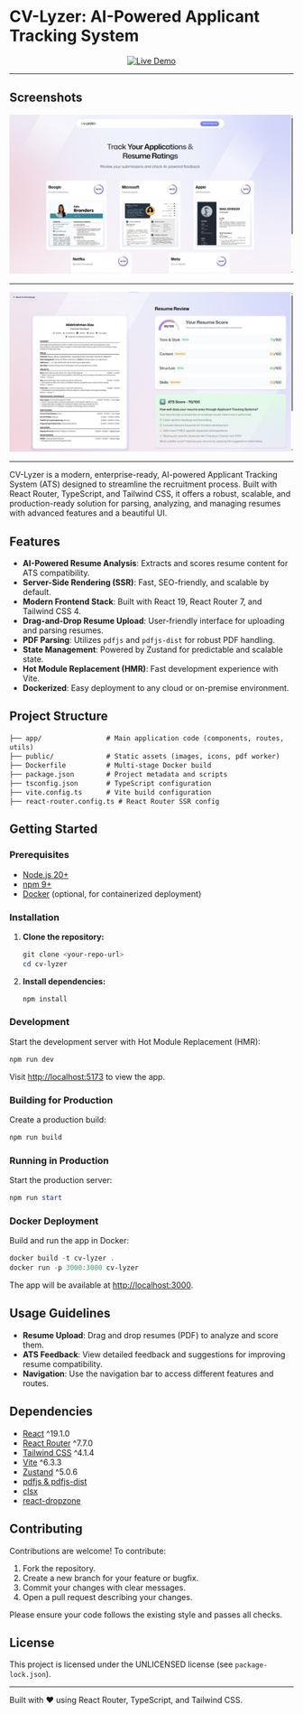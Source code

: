 # CV-Lyzer: AI-Powered Applicant Tracking System

<p align="center">
  <a href="https://cv-lyzer.vercel.app/" target="_blank" rel="noopener noreferrer">
    <img src="https://img.shields.io/badge/Live%20Demo-Click%20Here-blue?logo=vercel&style=for-the-badge" alt="Live Demo" />
  </a>
</p>

---

## Screenshots

<div align="center">
  <img src="public/images/Screenshot 1.png" alt="Dashboard Screenshot" width="600" />

---
<img src="public/images/Screenshot 2.png" alt="Resume Upload Screenshot" width="600" />
</div>

---

CV-Lyzer is a modern, enterprise-ready, AI-powered Applicant Tracking System (ATS) designed to streamline the recruitment process. Built with React Router, TypeScript, and Tailwind CSS, it offers a robust, scalable, and production-ready solution for parsing, analyzing, and managing resumes with advanced features and a beautiful UI.

## Features

- **AI-Powered Resume Analysis**: Extracts and scores resume content for ATS compatibility.
- **Server-Side Rendering (SSR)**: Fast, SEO-friendly, and scalable by default.
- **Modern Frontend Stack**: Built with React 19, React Router 7, and Tailwind CSS 4.
- **Drag-and-Drop Resume Upload**: User-friendly interface for uploading and parsing resumes.
- **PDF Parsing**: Utilizes `pdfjs` and `pdfjs-dist` for robust PDF handling.
- **State Management**: Powered by Zustand for predictable and scalable state.
- **Hot Module Replacement (HMR)**: Fast development experience with Vite.
- **Dockerized**: Easy deployment to any cloud or on-premise environment.

## Project Structure

```
├── app/                # Main application code (components, routes, utils)
├── public/             # Static assets (images, icons, pdf worker)
├── Dockerfile          # Multi-stage Docker build
├── package.json        # Project metadata and scripts
├── tsconfig.json       # TypeScript configuration
├── vite.config.ts      # Vite build configuration
├── react-router.config.ts # React Router SSR config
```

## Getting Started

### Prerequisites

- [Node.js 20+](https://nodejs.org/)
- [npm 9+](https://www.npmjs.com/)
- [Docker](https://www.docker.com/) (optional, for containerized deployment)

### Installation

1. **Clone the repository:**
   ```powershell
   git clone <your-repo-url>
   cd cv-lyzer
   ```
2. **Install dependencies:**
   ```powershell
   npm install
   ```

### Development

Start the development server with Hot Module Replacement (HMR):

```powershell
npm run dev
```

Visit [http://localhost:5173](http://localhost:5173) to view the app.

### Building for Production

Create a production build:

```powershell
npm run build
```

### Running in Production

Start the production server:

```powershell
npm run start
```

### Docker Deployment

Build and run the app in Docker:

```powershell
docker build -t cv-lyzer .
docker run -p 3000:3000 cv-lyzer
```

The app will be available at [http://localhost:3000](http://localhost:3000).

## Usage Guidelines

- **Resume Upload**: Drag and drop resumes (PDF) to analyze and score them.
- **ATS Feedback**: View detailed feedback and suggestions for improving resume compatibility.
- **Navigation**: Use the navigation bar to access different features and routes.

## Dependencies

- [React](https://react.dev/) ^19.1.0
- [React Router](https://reactrouter.com/) ^7.7.0
- [Tailwind CSS](https://tailwindcss.com/) ^4.1.4
- [Vite](https://vitejs.dev/) ^6.3.3
- [Zustand](https://zustand-demo.pmnd.rs/) ^5.0.6
- [pdfjs & pdfjs-dist](https://mozilla.github.io/pdf.js/)
- [clsx](https://github.com/lukeed/clsx)
- [react-dropzone](https://react-dropzone.js.org/)

## Contributing

Contributions are welcome! To contribute:

1. Fork the repository.
2. Create a new branch for your feature or bugfix.
3. Commit your changes with clear messages.
4. Open a pull request describing your changes.

Please ensure your code follows the existing style and passes all checks.

## License

This project is licensed under the UNLICENSED license (see `package-lock.json`).

---

Built with ❤️ using React Router, TypeScript, and Tailwind CSS.
